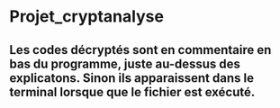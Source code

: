# Projet_cryptanalyse
## Les codes décryptés sont en commentaire en bas du programme, juste au-dessus des explicatons. Sinon ils apparaissent dans le terminal lorsque que le fichier est exécuté.
